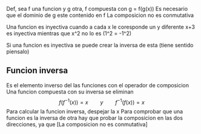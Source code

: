 Def, sea f una funcion y g otra, f compuesta con g = f(g(x))
Es necesario que el dominio de g este contenido en f
La composicion no es conmutativa



Una funcion es inyectiva cuando a cada x le coresponde un y diferente
x+3 es inyectiva mientras que x^2 no lo es (1^2 = -1^2)

Si una funcion es inyectiva se puede crear la inversa de esta (tiene sentido piensalo)

## Funcion inversa
Es el elemento inverso del las funciones con el operador de composicion
Una funcion compuesta con su inversa se eliminan$$f(f^{-1}(x)) = x \qquad y\qquad f^{-1}(f(x))=x$$
Para calcular la funcion inversa, despejar la x
Para comprobar que una funcion es la inversa de otra hay que probar la composicion en las dos direcciones, ya que [La composicion no es conmutativa]

